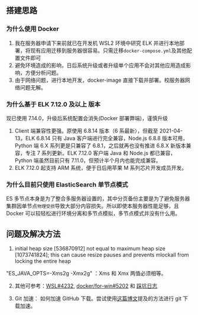 ## 搭建思路

### 为什么使用 Docker

1. 我在服务器申请下来前就已在开发机 WSL2 环境中研究 ELK 并进行本地部署，将现有应用迁移到服务器很容易。只需迁移`docker-compose.yml`及其他配置文件即可
2. 避免环境造成的影响，日后系统升级或者升级单个应用不会对其他应用造成影响，方便分析问题。
3. 由于网络问题，进行本地开发，docker-image 直接下载并部署。校服务器网络问题无解。

### 为什么基于 ELK 7.12.0 及以上 版本

现已使用 7.14.0，升级后系统配置会消失(Docker 部署弊端)，谨慎升级

1. Client 端兼容性更强。原使用 6.8.14 版本（6 系最新），但截至 2021-04-13，ELK 6.8.14 只有 Java 客户端进行完全兼容，Node.js 6.8.8 版本可用，Python 端 6.X 系列更是只兼容了 6.8.1，之后就再也没有推进 6.8.X 新版本兼容，专注 7 系列更新。ELK 7.12.0 客户端 Java 和 Node.js 都已兼容，Python 端虽然目前只有 7.11.0，但预计半个月内也能完成兼容。
2. ELK 7.12.0 起支持 ARM 系统，便于日后用苹果 M 系列芯片开发成员开发。

### 为什么目前只使用 ElasticSearch 单节点模式

ES 多节点本身是为了整合多服务器设置的，其中分页备份主要是为了避免服务器集群因单节点`物理受损`导致大部分内容损失。所以即使本服务器性能足够，且 Docker 可以较轻松进行环境分离和多节点模拟，多节点模式并没有什么用。

## 问题及解决方法

1.  initial heap size [536870912] not equal to maximum heap size [1073741824]; this can cause resize pauses and prevents mlockall from locking the entire heap

"ES_JAVA_OPTS=-Xms2g -Xmx2g" ：Xms 和 Xmx 两值必须相等。

2. 其他可参考：[WSL#4232](https://github.com/microsoft/WSL/issues/4232), [docker/for-win#5202](https://github.com/docker/for-win/issues/5202) 和 [踩坑日志](https://gricn.github.io/%E6%8A%80%E6%9C%AF%E5%88%86%E4%BA%AB/ELK_build/)

3. Git 加速： 如何加速 GitHub 下载。尝试使用[这篇博文](https://blog.frytea.com/archives/504/)提及的方法进行 git 下载加速。
